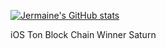 [![Jermaine's GitHub stats](https://github-readme-stats.vercel.app/api?username=bigjermaine&show_icons=true&count_private=true&hide_title=false&theme=dracula)](https://github.com/anuraghazra/github-readme-stats)


iOS Ton Block Chain Winner Saturn


